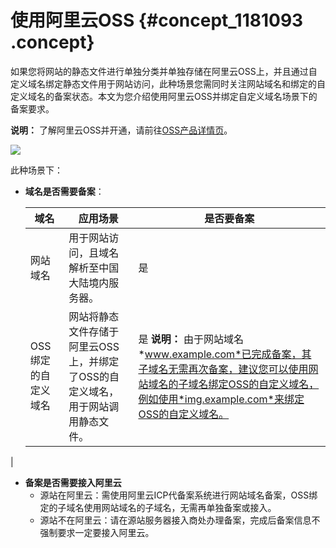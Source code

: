 # 使用阿里云OSS {#concept_1181093 .concept}

如果您将网站的静态文件进行单独分类并单独存储在阿里云OSS上，并且通过自定义域名绑定静态文件用于网站访问，此种场景您需同时关注网站域名和绑定的自定义域名的备案状态。本文为您介绍使用阿里云OSS并绑定自定义域名场景下的备案要求。

**说明：** 了解阿里云OSS并开通，请前往[OSS产品详情页](https://www.aliyun.com/product/oss)。

![](http://static-aliyun-doc.oss-cn-hangzhou.aliyuncs.com/assets/img/947825/156887619751466_zh-CN.png)

此种场景下：

-   **域名是否需要备案**：

    |域名|应用场景|是否要备案|
    |--|----|-----|
    |网站域名|用于网站访问，且域名解析至中国大陆境内服务器。|是|
    |OSS绑定的自定义域名|网站将静态文件存储于阿里云OSS上，并绑定了OSS的自定义域名，用于网站调用静态文件。|是 **说明：** 由于网站域名*www.example.com*已完成备案，其子域名无需再次备案，建议您可以使用网站域名的子域名绑定OSS的自定义域名，例如使用*img.example.com*来绑定OSS的自定义域名。

 |

-   **备案是否需要接入阿里云** 
    -   源站在阿里云：需使用阿里云ICP代备案系统进行网站域名备案，OSS绑定的子域名使用网站域名的子域名，无需再单独备案或接入。
    -   源站不在阿里云：请在源站服务器接入商处办理备案，完成后备案信息不强制要求一定要接入阿里云。


